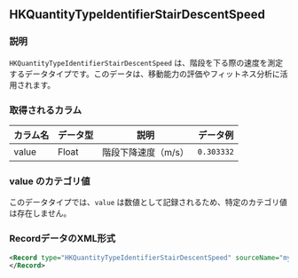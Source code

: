 ## HKQuantityTypeIdentifierStairDescentSpeed

### 説明

`HKQuantityTypeIdentifierStairDescentSpeed` は、階段を下る際の速度を測定するデータタイプです。このデータは、移動能力の評価やフィットネス分析に活用されます。

### 取得されるカラム

| カラム名 | データ型 | 説明                | データ例   |
| -------- | -------- | ------------------- | ---------- |
| value    | Float    | 階段下降速度（m/s） | `0.303332` |

### value のカテゴリ値

このデータタイプでは、`value` は数値として記録されるため、特定のカテゴリ値は存在しません。

### RecordデータのXML形式

```xml
<Record type="HKQuantityTypeIdentifierStairDescentSpeed" sourceName="my’s Apple Watch" sourceVersion="2890.16.23.1.1" unit="m/s" creationDate="2025-01-01 00:48:33 +0900" startDate="2025-01-01 00:47:40 +0900" endDate="2025-01-01 00:47:47 +0900" value="0.303332">
</Record>
```
